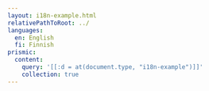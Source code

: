 ```yaml
---
layout: i18n-example.html
relativePathToRoot: ../
languages:
  en: English
  fi: Finnish
prismic:
  content:
    query: '[[:d = at(document.type, "i18n-example")]]'
    collection: true
---
```


